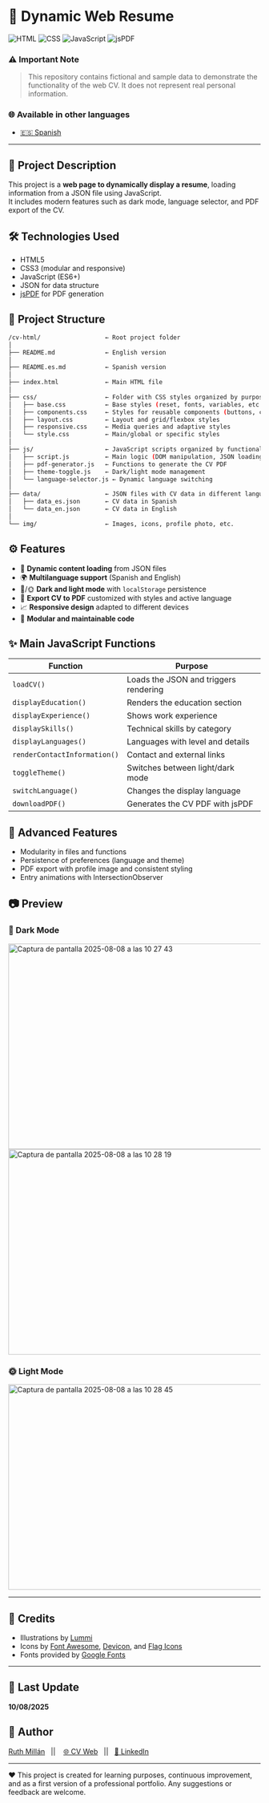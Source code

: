 # 📄 Dynamic Web Resume

![HTML](https://img.shields.io/badge/HTML5-E34F26?style=flat\&logo=html5\&logoColor=white)
![CSS](https://img.shields.io/badge/CSS3-1572B6?style=flat\&logo=css3\&logoColor=white)
![JavaScript](https://img.shields.io/badge/JavaScript-F7DF1E?style=flat\&logo=javascript\&logoColor=black)
![jsPDF](https://img.shields.io/badge/jsPDF-8A4182?style=flat\&logo=jsPDF\&logoColor=white)

### ⚠️ Important Note

> This repository contains fictional and sample data to demonstrate the functionality of the web CV. It does not represent real personal information.


### 🌐 Available in other languages

- [🇪🇸 Spanish](README.es.md)

---

## 💾 Project Description

This project is a **web page to dynamically display a resume**, loading information from a JSON file using JavaScript.  
It includes modern features such as dark mode, language selector, and PDF export of the CV.

## 🛠️ Technologies Used

* HTML5  
* CSS3 (modular and responsive)  
* JavaScript (ES6+)  
* JSON for data structure  
* [jsPDF](https://github.com/parallax/jsPDF) for PDF generation  

## 📁 Project Structure

```bash
/cv-html/                  ← Root project folder
│
├── README.md              ← English version
│
├── README.es.md           ← Spanish version
│
├── index.html             ← Main HTML file
│
├── css/                   ← Folder with CSS styles organized by purpose
│   ├── base.css           ← Base styles (reset, fonts, variables, etc.)
│   ├── components.css     ← Styles for reusable components (buttons, cards, forms)
│   ├── layout.css         ← Layout and grid/flexbox styles
│   ├── responsive.css     ← Media queries and adaptive styles
│   └── style.css          ← Main/global or specific styles
│
├── js/                    ← JavaScript scripts organized by functionality
│   ├── script.js          ← Main logic (DOM manipulation, JSON loading, etc.)
│   ├── pdf-generator.js   ← Functions to generate the CV PDF
│   ├── theme-toggle.js    ← Dark/light mode management
│   └── language-selector.js ← Dynamic language switching
│
├── data/                  ← JSON files with CV data in different languages
│   ├── data_es.json       ← CV data in Spanish
│   └── data_en.json       ← CV data in English
│
└── img/                   ← Images, icons, profile photo, etc.
```

## ⚙️ Features

* 📄 **Dynamic content loading** from JSON files  
* 🌍 **Multilanguage support** (Spanish and English)  
* 🌚/🌞 **Dark and light mode** with `localStorage` persistence  
* 📅 **Export CV to PDF** customized with styles and active language  
* 📈 **Responsive design** adapted to different devices  
* 📃 **Modular and maintainable code**  

## ✨ Main JavaScript Functions

| Function                   | Purpose                              |
| -------------------------- | ---------------------------------- |
| `loadCV()`                 | Loads the JSON and triggers rendering |
| `displayEducation()`       | Renders the education section      |
| `displayExperience()`      | Shows work experience              |
| `displaySkills()`          | Technical skills by category       |
| `displayLanguages()`       | Languages with level and details   |
| `renderContactInformation()`| Contact and external links         |
| `toggleTheme()`            | Switches between light/dark mode   |
| `switchLanguage()`         | Changes the display language       |
| `downloadPDF()`            | Generates the CV PDF with jsPDF    |

## 📃 Advanced Features

* Modularity in files and functions  
* Persistence of preferences (language and theme)  
* PDF export with profile image and consistent styling  
* Entry animations with IntersectionObserver  

## 📷 Preview

### 🌚 Dark Mode

<img width="555" height="410" alt="Captura de pantalla 2025-08-08 a las 10 27 43" src="https://github.com/user-attachments/assets/0e1bb7d1-81cc-4a44-b167-a5747a39d46d" />

<img width="555" height="410" alt="Captura de pantalla 2025-08-08 a las 10 28 19" src="https://github.com/user-attachments/assets/5a4053f1-d2b3-4fd9-ac2c-eae4779a31de" />


### 🌞 Light Mode

<img width="555" height="410" alt="Captura de pantalla 2025-08-08 a las 10 28 45" src="https://github.com/user-attachments/assets/73ca40a6-b590-4a4a-812e-e77c1747bf70" />


---

## 🎨 Credits

- Illustrations by [Lummi](https://lummi.com)  
- Icons by [Font Awesome](https://fontawesome.com/), [Devicon](https://devicon.dev/), and [Flag Icons](https://flagicons.lipis.dev/)  
- Fonts provided by [Google Fonts](https://fonts.google.com/)

---
## 📅 Last Update

**10/08/2025**

## 👤 Author

[Ruth Millán](https://github.com/Ruthmp)&nbsp;&nbsp;&nbsp;||&nbsp;&nbsp;&nbsp; [🌐 CV Web](https://portfolio-ruth.vercel.app/#top)&nbsp;&nbsp;&nbsp;||&nbsp;&nbsp;&nbsp;[🔗 LinkedIn](https://www.linkedin.com/in/ruth-millan-piqueras/)

---

❤️ This project is created for learning purposes, continuous improvement, and as a first version of a professional portfolio. Any suggestions or feedback are welcome.
